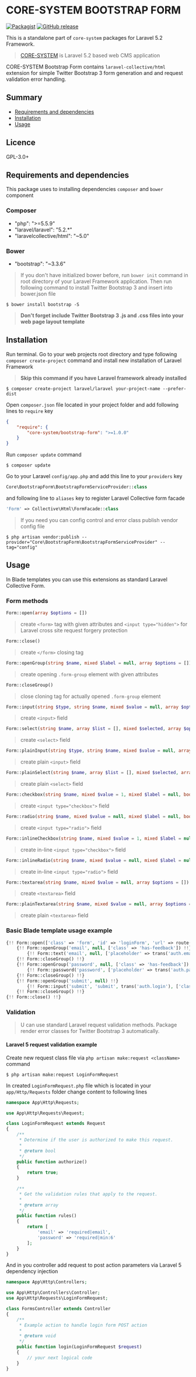 # CORE-SYSTEM BOOTSTRAP FORM

[![Packagist](https://img.shields.io/packagist/l/core-system/bootstrap-form.svg?maxAge=2592000)](https://packagist.org/packages/core-system/bootstrap-form)
[![GitHub release](https://img.shields.io/github/release/core-system/bootstrap-form.svg?maxAge=2592000)](https://packagist.org/packages/core-system/bootstrap-form)

This is a standalone part of `core-system` packages for Laravel 5.2 Framework. 

> [CORE-SYSTEM](http://www.core-system.cz) is Laravel 5.2 based web CMS application 

CORE-SYSTEM Bootstrap Form contains `laravel-collective/html` extension for simple Twitter Bootstrap 3 form generation and and request validation error handling.
 
## Summary

- [Requirements and dependencies](#requirements-and-dependencies)
- [Installation](#installation)
- [Usage](#usage)
 
## Licence

GPL-3.0+

## Requirements and dependencies

This package uses to installing dependencies `composer` and `bower` component

### Composer

- "php": ">=5.5.9"
- "laravel/laravel": "5.2.*"
- "laravelcollective/html": "~5.0"

### Bower

- "bootstrap": "~3.3.6"

> If you don't have initialized bower before, run `bower init` command in root directory of your Laravel Framework application. Then run following command to install Twitter Bootstrap 3 and insert into bower.json file 

    $ bower install bootstrap -S
    
> **Don't forget include Twitter Bootstrap 3 .js and .css files into your web page layout template**

## Installation

Run terminal. Go to your web projects root directory and type following `composer create-project` command and install new installation of Laravel Framework 

> __Skip this command if you have Laravel framework already installed__
    
    $ composer create-project laravel/laravel your-project-name --prefer-dist
    
Open `composer.json` file located in your project folder and add following lines to `require` key

```json
{
    "require": {
        "core-system/bootstrap-form": ">=1.0.0"
    }
}
```

Run `composer update` command

    $ composer update
    
Go to your Laravel `config/app.php` and add this line to your `providers` key

```php 
Core\BootstrapForm\BootstrapFormServiceProvider::class 
```

and following line to `aliases` key to register Laravel Collective form facade 

```php
'Form' => Collective\Html\FormFacade::class
```

> If you need you can config control and error class publish vendor config file

    $ php artisan vendor:publish --provider="Core\BootstrapForm\BootstrapFormServiceProvider" --tag="config"

## Usage

In Blade templates you can use this extensions as standard Laravel Collective Form.

### Form methods

```php
Form::open(array $options = [])
```
> create `<form>` tag with given attributes and `<input type="hidden">` for Laravel cross site request forgery protection

```php
Form::close()
```
> create `</form>` closing tag

```php
Form::openGroup(string $name, mixed $label = null, array $options = [])
```
> create opening `.form-group` element with given attributes

```php
Form::closeGroup()
```
> close cloning tag for actually opened `.form-group` element

```php
Form::input(string $type, string $name, mixed $value = null, array $options = [])
```
> create `<input>` field

```php
Form::select(string $name, array $list = [], mixed $selected, array $options = [])
```
> create `<select>` field

```php
Form::plainInput(string $type, string $name, mixed $value = null, array $options = [])
```
> create plain `<input>` field

```php
Form::plainSelect(string $name, array $list = [], mixed $selected, array $options = [])
```
> create plain `<select>` field

```php
Form::checkbox(string $name, mixed $value = 1, mixed $label = null, bool $checked = null, array $options = [])
```
> create `<input type="checkbox">` field

```php
Form::radio(string $name, mixed $value = null, mixed $label = null, bool $checked = null, array $options = [])
```
> create `<input type="radio">` field

```php
Form::inlineCheckbox(string $name, mixed $value = 1, mixed $label = null, bool $checked = null, array $options = [])
```
> create in-line `<input type="checkbox">` field

```php
Form::inlineRadio(string $name, mixed $value = null, mixed $label = null, bool $checked = null, array $options = [])
```
> create in-line `<input type="radio">` field

```php
Form::textarea(string $name, mixed $value = null, array $options = [])
```
> create `<textarea>` field

```php
Form::plainTextarea(string $name, mixed $value = null, array $options = [])
```
> create plain `<textarea>` field

### Basic Blade template usage example

```php
{!! Form::open(['class' => 'form', 'id' => 'loginForm', 'url' => route('backend.auth.login')]) !!}
    {!! Form::openGroup('email', null, ['class' => 'has-feedback']) !!}
        {!! Form::text('email', null, ['placeholder' => trans('auth.email-placeholder') ]) !!}
    {!! Form::closeGroup() !!}
    {!! Form::openGroup('password', null, ['class' => 'has-feedback']) !!}
        {!! Form::password('password', ['placeholder' => trans('auth.password-placeholder') ]) !!}
    {!! Form::closeGroup() !!}
    {!! Form::openGroup('submit', null) !!}
        {!! Form::input('submit', 'submit', trans('auth.login'), ['class' => 'btn btn-primary btn-lg']) !!}
    {!! Form::closeGroup() !!}
{!! Form::close() !!}
```

### Validation

> U can use standard Laravel request validation methods. Package render error classes for Twitter Bootstrap 3 automatically.

#### Laravel 5 request validation example

Create new request class file via `php artisan make:request <className>` command

    $ php artisan make:request LoginFormRequest
    
In created `LoginFormRequest.php` file which is located in your `app/Http/Requests` folder change content to following lines
 
```php
namespace App\Http\Requests;

use App\Http\Requests\Request;

class LoginFormRequest extends Request
{
    /**
     * Determine if the user is authorized to make this request.
     *
     * @return bool
     */
    public function authorize()
    {
        return true;
    }

    /**
     * Get the validation rules that apply to the request.
     *
     * @return array
     */
    public function rules()
    {
        return [
            'email' => 'required|email',
            'password' => 'required|min:6'
        ];
    }
}

```

And in you controller add request to post action parameters via Laravel 5 dependency injection

```php 
namespace App\Http\Controllers;

use App\Http\Controllers\Controller;
use App\Http\Requests\LoginFormRequest;

class FormsController extends Controller
{
    /**
     * Example action to handle login form POST action
     *
     * @return void
     */     
    public function login(LoginFormRequest $request)
    {
        // your next logical code
    }
}

```
